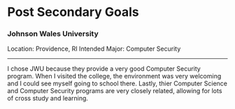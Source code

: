 # Post Secondary Goals

### Johnson Wales University

Location: Providence, RI
Intended Major: Computer Security
* * *
I chose JWU because they provide a very good Computer Security program. When I visited the college, the environment was very welcoming and I could see myself going to school there. Lastly, thier Computer Science and Computer Security programs are very closely related, allowing for lots of cross study and learning.

